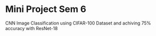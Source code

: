 # Mini Project Sem 6
 CNN Image Classification using CIFAR-100 Dataset and achiving 75% accuracy with ResNet-18
